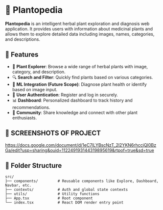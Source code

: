 # 🌿 Plantopedia

**Plantopedia** is an intelligent herbal plant exploration and diagnosis web application. It provides users with information about medicinal plants and allows them to explore detailed data including images, names, categories, and descriptions. 

## 🚀 Features

- 🌱 **Plant Explorer**: Browse a wide range of herbal plants with image, category, and description.
- 🔍 **Search and Filter**: Quickly find plants based on various categories.
- 🧠 **ML Integration (Future Scope)**: Diagnose plant health or identify based on image input.
- 🔐 **User Authentication**: Register and log in securely.
- 📊 **Dashboard**: Personalized dashboard to track history and recommendations.
- 💬 **Community**: Share knowledge and connect with other plant enthusiasts.

## 🌿 SCREENSHOTS OF PROJECT
https://docs.google.com/document/d/1eC7lLYBscNzT_2l2YKN6rhccjQI0BzGa/edit?usp=sharing&ouid=112249193144319895619&rtpof=true&sd=true

## 📂 Folder Structure

```plaintext
src/
├── components/         # Reusable components like Explore, Dashboard, Navbar, etc.
├── contexts/           # Auth and global state contexts
├── utils/              # Utility functions
├── App.tsx             # Root component
└── index.tsx           # React DOM render entry point
